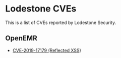 # Lodestone CVEs

This is a list of CVEs reported by Lodestone Security.

## OpenEMR
* [CVE-2019-17179 (Reflected XSS)](CVE-2019-17179/README.md)
